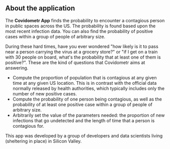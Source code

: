 ## About the application

The **Covidometr App** finds the probability to encounter a contagious person in public spaces across the US. The probability is found based upon the most recent infection data. You can also find the probability of positive cases within a group of people of arbitrary size.

During these hard times, have you ever wondered "how likely is it to pass near a person carrying the virus at a grocery store?" or "if I get on a train with 30 people on board, what's the probability that at least one of them is positive?". 
These are the kind of questions that Covidometr aims at answering.

- Compute the proportion of population that is contagious at any given time at any given US location. This is in contrast with the official data normally released by health authorities, which typically includes only the number of new positive cases.
- Compute the probability of one person being contagious, as well as the probability of at least one positive case within a group of people of arbitrary size.
- Arbitrarily set the value of the parameters needed: the proportion of new infections that go undetected and the length of time that a person is contagious for.

This app was developed by a group of developers and data scientists living (sheltering in place) in Silicon Valley.
